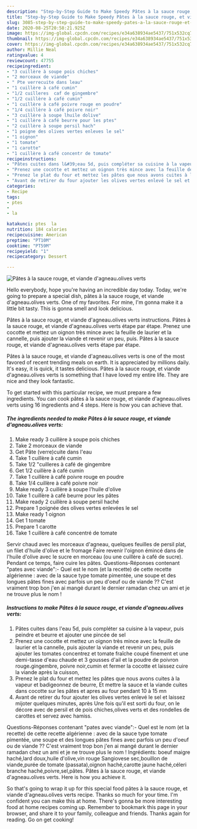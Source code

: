 ```yaml
---
description: "Step-by-Step Guide to Make Speedy Pâtes à la sauce rouge, et viande d&amp;#39;agneau،olives verts"
title: "Step-by-Step Guide to Make Speedy Pâtes à la sauce rouge, et viande d&amp;#39;agneau،olives verts"
slug: 3085-step-by-step-guide-to-make-speedy-pates-a-la-sauce-rouge-et-viande-d-and-39-agneauolives-verts
date: 2020-08-25T20:58:21.925Z
image: https://img-global.cpcdn.com/recipes/e34a638934ae5437/751x532cq70/pates-a-la-sauce-rouge-et-viande-dagneau،olives-verts-photo-principale-de-la-recette.jpg
thumbnail: https://img-global.cpcdn.com/recipes/e34a638934ae5437/751x532cq70/pates-a-la-sauce-rouge-et-viande-dagneau،olives-verts-photo-principale-de-la-recette.jpg
cover: https://img-global.cpcdn.com/recipes/e34a638934ae5437/751x532cq70/pates-a-la-sauce-rouge-et-viande-dagneau،olives-verts-photo-principale-de-la-recette.jpg
author: Millie Neal
ratingvalue: 4
reviewcount: 47755
recipeingredient:
- "3 cuillère à soupe pois chiches"
- "2 morceaux de viande"
- " Pte verrecuite dans leau"
- "1 cuillère à café cumin"
- "1/2 cuilleres  caf de gingembre"
- "1/2 cuillère à café cumin"
- "1 cuillère à café poivre rouge en poudre"
- "1/4 cuillère à café poivre noir"
- "3 cuillère à soupe lhuile dolive"
- "1 cuillère à café beurre pour les ptes"
- "2 cuillère à soupe persil hach"
- "1 poigne des olives vertes enleves le sel"
- "1 oignon"
- "1 tomate"
- "1 carotte"
- "1 cuillère à café concentr de tomate"
recipeinstructions:
- "Pâtes cuites dans l&#39;eau 5d, puis compléter sa cuisine à la vapeur, puis peindre et beurre et ajouter une pincée de sel"
- "Prenez une cocotte et mettez un oignon très mince avec la feuille de laurier et la cannelle, puis ajouter la viande et revenir un peu, puis ajouter les tomates concentrez et tomate fraîche coupé finement et une demi-tasse d&#39;eau chaude et 3 gousses d&#39;ail et la poudre de poivron rouge،gingembre, poivre noir,cumin et fermer la cocotte et laissez cuire la viande après la cuisson,"
- "Prenez le plat du four et mettez les pâtes que nous avons cuites à la vapeur et badigeonnez de beurre, Et mettre la sauce et la viande cuites dans cocotte sur les pâtes et apres au four pendant 10 à 15 mn"
- "Avant de retirer du four ajouter les olives vertes enlevé le sel et laissez mijoter quelques minutes, après Une fois qu&#39;il est sorti du four, on le décore avec de persil et de pois chiches,olives verts et des rondelles de carottes et servez avec hamiss."
categories:
- Recipe
tags:
- ptes
- 
- la

katakunci: ptes  la 
nutrition: 184 calories
recipecuisine: American
preptime: "PT10M"
cooktime: "PT59M"
recipeyield: "1"
recipecategory: Dessert

---
```



![Pâtes à la sauce rouge, et viande d&#39;agneau،olives verts](https://img-global.cpcdn.com/recipes/e34a638934ae5437/751x532cq70/pates-a-la-sauce-rouge-et-viande-dagneau،olives-verts-photo-principale-de-la-recette.jpg)

Hello everybody, hope you're having an incredible day today. Today, we're going to prepare a special dish, pâtes à la sauce rouge, et viande d&#39;agneau،olives verts. One of my favorites. For mine, I'm gonna make it a little bit tasty. This is gonna smell and look delicious.

Pâtes à la sauce rouge, et viande d&#39;agneau،olives verts instructions. Pâtes à la sauce rouge, et viande d&#39;agneau،olives verts étape par étape. Prenez une cocotte et mettez un oignon très mince avec la feuille de laurier et la cannelle, puis ajouter la viande et revenir un peu, puis. Pâtes à la sauce rouge, et viande d&#39;agneau،olives verts étape par étape.

Pâtes à la sauce rouge, et viande d&#39;agneau،olives verts is one of the most favored of recent trending meals on earth. It is appreciated by millions daily. It's easy, it is quick, it tastes delicious. Pâtes à la sauce rouge, et viande d&#39;agneau،olives verts is something that I have loved my entire life. They are nice and they look fantastic.


To get started with this particular recipe, we must prepare a few ingredients. You can cook pâtes à la sauce rouge, et viande d&#39;agneau،olives verts using 16 ingredients and 4 steps. Here is how you can achieve that.

<!--inarticleads1-->

##### The ingredients needed to make Pâtes à la sauce rouge, et viande d&#39;agneau،olives verts:

1. Make ready 3 cuillère à soupe pois chiches
1. Take 2 morceaux de viande
1. Get  Pâte (verre)cuite dans l&#39;eau
1. Take 1 cuillère à café cumin
1. Take 1/2 &#34;cuilleres à café de gingembre
1. Get 1/2 cuillère à café cumin
1. Take 1 cuillère à café poivre rouge en poudre
1. Take 1/4 cuillère à café poivre noir
1. Make ready 3 cuillère à soupe l&#39;huile d&#39;olive
1. Take 1 cuillère à café beurre pour les pâtes
1. Make ready 2 cuillère à soupe persil haché
1. Prepare 1 poignée des olives vertes enlevées le sel
1. Make ready 1 oignon
1. Get 1 tomate
1. Prepare 1 carotte
1. Take 1 cuillère à café concentré de tomate


Servir chaud avec les morceaux d&#39;agneau, quelques feuilles de persil plat, un filet d&#39;huile d&#39;olive et le fromage Faire revenir l&#39;oignon émincé dans de l&#39;huile d&#39;olive avec le sucre en morceau (ou une cuillère à café de sucre). Pendant ce temps, faire cuire les pâtes. Questions-Réponses contenant &#34;pates avec viande&#34;:- Quel est le nom (et la recette) de cette recette algérienne : avec de la sauce type tomate pimentée, une soupe et des longues pâtes fines avec parfois un peu d&#39;oeuf ou de viande ?? C&#39;est vraiment trop bon j&#39;en ai mangé durant le dernier ramadan chez un ami et je ne trouve plus le nom ! 

<!--inarticleads2-->

##### Instructions to make Pâtes à la sauce rouge, et viande d&#39;agneau،olives verts:

1. Pâtes cuites dans l&#39;eau 5d, puis compléter sa cuisine à la vapeur, puis peindre et beurre et ajouter une pincée de sel
1. Prenez une cocotte et mettez un oignon très mince avec la feuille de laurier et la cannelle, puis ajouter la viande et revenir un peu, puis ajouter les tomates concentrez et tomate fraîche coupé finement et une demi-tasse d&#39;eau chaude et 3 gousses d&#39;ail et la poudre de poivron rouge،gingembre, poivre noir,cumin et fermer la cocotte et laissez cuire la viande après la cuisson,
1. Prenez le plat du four et mettez les pâtes que nous avons cuites à la vapeur et badigeonnez de beurre, Et mettre la sauce et la viande cuites dans cocotte sur les pâtes et apres au four pendant 10 à 15 mn
1. Avant de retirer du four ajouter les olives vertes enlevé le sel et laissez mijoter quelques minutes, après Une fois qu&#39;il est sorti du four, on le décore avec de persil et de pois chiches,olives verts et des rondelles de carottes et servez avec hamiss.


Questions-Réponses contenant &#34;pates avec viande&#34;:- Quel est le nom (et la recette) de cette recette algérienne : avec de la sauce type tomate pimentée, une soupe et des longues pâtes fines avec parfois un peu d&#39;oeuf ou de viande ?? C&#39;est vraiment trop bon j&#39;en ai mangé durant le dernier ramadan chez un ami et je ne trouve plus le nom ! Ingrédients: boeuf maigre haché,lard doux,huile d&#39;olive,vin rouge Sangiovese sec,bouillon de viande,purée de tomate (passata),oignon haché,carotte jaune haché,céleri branche haché,poivre,sel,pâtes. Pâtes à la sauce rouge, et viande d&#39;agneau،olives verts. Here is how you achieve it. 

So that's going to wrap it up for this special food pâtes à la sauce rouge, et viande d&#39;agneau،olives verts recipe. Thanks so much for your time. I'm confident you can make this at home. There's gonna be more interesting food at home recipes coming up. Remember to bookmark this page in your browser, and share it to your family, colleague and friends. Thanks again for reading. Go on get cooking!
